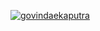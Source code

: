 [![govindaekaputra](https://circleci.com/gh/govindaekaputra/premier-league.svg?style=svg)](https://circleci.com/gh/govindaekaputra/premier-league)
